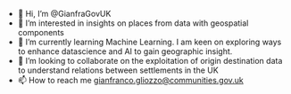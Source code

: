 - 👋 Hi, I’m @GianfraGovUK
- 👀 I’m interested in insights on places from data with geospatial components 
- 🌱 I’m currently learning Machine Learning. I am keen on exploring ways to enhance datascience and AI to gain geographic insight.
- 💞️ I’m looking to collaborate on the exploitation of origin destination data to understand relations between settlements in the UK
- 📫 How to reach me gianfranco.gliozzo@communities.gov.uk

<!---
GianfraGovUK/GianfraGovUK is a ✨ special ✨ repository because its `README.md` (this file) appears on your GitHub profile.
You can click the Preview link to take a look at your changes.
--->
